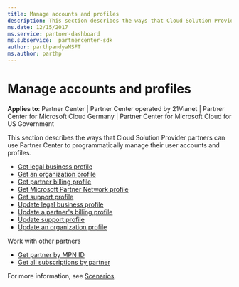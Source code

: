 ```yaml
---
title: Manage accounts and profiles
description: This section describes the ways that Cloud Solution Provider partners can use the Partner Center to programmatically manage their user accounts and profiles.
ms.date: 12/15/2017
ms.service: partner-dashboard
ms.subservice:  partnercenter-sdk
author: parthpandyaMSFT
ms.author: parthp
---
```


# Manage accounts and profiles

**Applies to**: Partner Center | Partner Center operated by 21Vianet | Partner Center for Microsoft Cloud Germany | Partner Center for Microsoft Cloud for US Government

This section describes the ways that Cloud Solution Provider partners can use Partner Center to programmatically manage their user accounts and profiles.

- [Get legal business profile](get-legal-business-profile.md)
- [Get an organization profile](get-an-organization-profile.md)
- [Get partner billing profile](get-partner-billing-profile.md)
- [Get Microsoft Partner Network profile](get-partner-network-profile.md)
- [Get support profile](get-support-profile.md)
- [Update legal business profile](update-legal-business-profile.md)
- [Update a partner's billing profile](update-partner-billing-profile.md)
- [Update support profile](update-support-profile.md)
- [Update an organization profile](update-an-organization-profile.md)

Work with other partners

- [Get partner by MPN ID](get-partner-by-mpn-id.md)
- [Get all subscriptions by partner](get-all-subscriptions-by-partner.md)

For more information, see [Scenarios](scenarios.md).